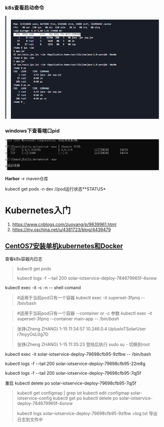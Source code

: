 ### k8s查看启动命令

![image-20200721110520648](k8sd.assets/image-20200721110520648.png)



### windows下查看端口pid



![image-20200729190223272](k8s.assets/image-20200729190223272.png)







**Harbor**  → maven仓库

 kubectl get pods -n  dev //pod运行状态**STATUS*



# Kubernetes入门

1. https://www.cnblogs.com/zuoyang/p/9639961.html
2. https://my.oschina.net/u/4381723/blog/4439479



## [CentOS7安装单机kubernetes和Docker](https://www.cnblogs.com/com3/articles/13255342.html)





查看k8s容器内日志

> kubectl get pods 
>
> kubectl logs -f --tail 200 solar-iotservice-deploy-784679965f-4snxw 

kubectl exec -it <podName> -c <containerName> -n <namespace> -- shell comand

> 

> #适用于当前pod只有一个容器
> kubectl exec -it superset-3fpnq -- /bin/bash      



> #适用于当前pod只有一个容器 --container or -c 参数
> kubectl exec -it superset-3fpnq --container main-app -- /bin/*bash*  





> 张铮(Zheng ZHANG) 1-15 11:34:57
> 10.246.0.4  UplusIoTSolarUser r7myyOsL0g7D
>
> 张铮(Zheng ZHANG) 1-15 11:35:23
> 登陆后执行  sudo su -  切换到root

kubectl exec -it solar-iotservice-deploy-79698cfb95-9zfbw -- /bin/bash   

kubectl logs -f --tail 200 solar-iotservice-deploy-79698cfb95-22m8g

kubectl logs -f --tail 200 solar-iotservice-deploy-79698cfb95-7qj5f

重启  kubectl delete po solar-iotservice-deploy-79698cfb95-7qj5f



> kubectl get configmap | grep iot
> kubectl edit configmap solar-iotservice-config
> kubectl get po
> kubectl delete po solar-iotservice-deploy-784679965f-4snxw
>
> kubectl logs solar-iotservice-deploy-79698cfb95-9zfbw >log.txt  导出日志到文件中



